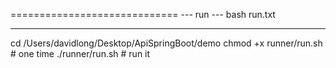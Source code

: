 =============================
--- run ---
bash run.txt

---

cd /Users/davidlong/Desktop/ApiSpringBoot/demo
chmod +x runner/run.sh # one time
./runner/run.sh # run it
